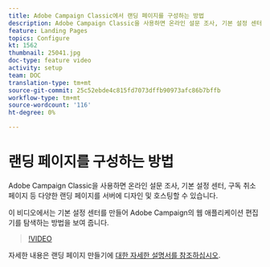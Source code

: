 ```yaml
---
title: Adobe Campaign Classic에서 랜딩 페이지를 구성하는 방법
description: Adobe Campaign Classic을 사용하면 온라인 설문 조사, 기본 설정 센터, 구독 취소 페이지 등 다양한 랜딩 페이지를 서버에 디자인 및 호스팅할 수 있습니다. 이 비디오에서는 기본 설정 센터를 만들어 Adobe Campaign의 웹 애플리케이션 편집기를 탐색하는 방법을 보여 줍니다.
feature: Landing Pages
topics: Configure
kt: 1562
thumbnail: 25041.jpg
doc-type: feature video
activity: setup
team: DOC
translation-type: tm+mt
source-git-commit: 25c52ebde4c815fd7073dffb90973afc86b7bffb
workflow-type: tm+mt
source-wordcount: '116'
ht-degree: 0%

---
```



# 랜딩 페이지를 구성하는 방법

Adobe Campaign Classic을 사용하면 온라인 설문 조사, 기본 설정 센터, 구독 취소 페이지 등 다양한 랜딩 페이지를 서버에 디자인 및 호스팅할 수 있습니다.

이 비디오에서는 기본 설정 센터를 만들어 Adobe Campaign의 웹 애플리케이션 편집기를 탐색하는 방법을 보여 줍니다.

>[!VIDEO](https://video.tv.adobe.com/v/25041?quality=12)

자세한 내용은 랜딩 페이지 만들기에 [대한 자세한 설명서를 참조하십시오](https://docs.adobe.com/content/help/en/campaign-classic/using/designing-content/editing-html-content/creating-a-landing-page.html).
